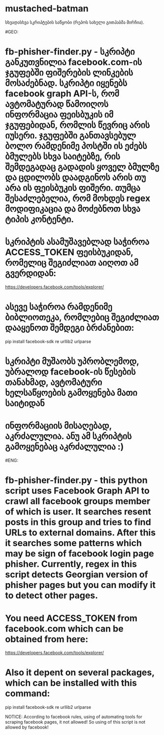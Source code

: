 # mustached-batman
სხვადასხვა სკრიპტების საწყობი (რეპოს სახელი გითჰაბმა მირჩია).


#GEO: 

# fb-phisher-finder.py - სკრიპტი განკუთვნილია facebook.com-ის ჯგუფებში ფიშერების ლინკების მოსაძებნად. სკრიპტი იყენებს facebook graph API-ს, რომ ავტომატურად წამოიღოს ინფორმაცია ფეისბუკის იმ ჯგუფებიდან, რომლის წევრიც არის იუსერი. ჯგუფებში განთავსებულ ბოლო რამდენიმე პოსტში ის ეძებს ბმულებს სხვა საიტებზე, რის შემდეგადაც გადადის ყოველ ბმულზე და ცდილობს დაადგინოს არის თუ არა ის ფეისბუკის ფიშერი. თუმცა შესაძლებელია, რომ მოხდეს regex მოდიფიკაცია და მოძებნოთ სხვა ტიპის კონტენტი.

# სკრიპტის ასამუშავებლად საჭიროა ACCESS_TOKEN ფეისბუკიდან, რომელიც შეგიძლიათ აიღოთ ამ გვერდიდან: 
https://developers.facebook.com/tools/explorer/

# ასევე საჭიროა რამდენიმე ბიბლიოთეკა, რომლებიც შეგიძლიათ  დააყენოთ შემდეგი ბრძანებით:
pip install facebook-sdk re urllib2 urlparse

# სკრიპტი მუშაობს უპრობლემოდ, უბრალოდ facebook-ის წესების თანახმად, ავტომატური ხელსაწყოების გამოყენება მათი საიტიდან
# ინფორმაციის მისაღებად, აკრძალულია. ანუ ამ სკრიპტის გამოყენებაც აკრძალულია :)



#ENG:

# fb-phisher-finder.py - this python script uses Facebook Graph API to crawl all facebook groups member of which is user. It searches resent posts in this group and tries to find URLs to external domains. After this it searches some patterns which may be sign of facebook login page phisher. Currently, regex in this script detects Georgian version of phisher pages but you can modify it to detect other pages.

# You need ACCESS_TOKEN from facebook.com which can be obtained from here:
https://developers.facebook.com/tools/explorer/

# Also it depent on several packages, which can be installed with this command:
pip install facebook-sdk re urllib2 urlparse

NOTICE: According to facebook rules, using of automating tools for scraping facebook pages, it not allowed! So using of this script is not allowed by facebook!





